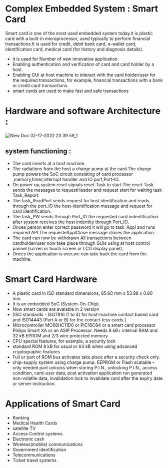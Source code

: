 # Complex Embedded System : Smart Card 

Smart card is one of the most used embedded 
system today.it is plastic card with a built-in microprocessor, used typically to perform financial transactions.It is used for credit, debit bank card, 
e-wallet card, identification card, medical card (for 
history and diagnosis details).
* it is used for Number of new innovative application.
* Enabling authentication and verification of card and card holder by a host.
* Enabling GUI at host machine to interact with the card holder/user for the required transactions, for example, financial transactions with a bank or credit card transactions.
* smart cards are used to make fast and safe transactions 

# Hardware and software Architecture :

![New Doc 02-17-2022 23 39 59_1](https://user-images.githubusercontent.com/98826329/154547257-c8ea4768-7cad-47f8-908a-e5c2c7217da3.jpg)

## system functioning :
* The card inserts at a host machine.
* The radiations from the host a charge pump at the card.The charge pump powers the SoC circuit consisting of card processor ,memory,timer,interrupt handler and IO port,Port-IO.
* On power up,system reset signals reset-Task to start.The reset-Task sends the messages to requestHeader and request start for waiting task Task_Report.
* The task_ReadPort sends request for host identification and reads through the port_IO the host-identification message and request for card identification.
* The task_PW sends through Port_IO the requested card indentification after system receives the host indentity through Port_IO.
* Onces person enter correct password it will go to task_Appl and runs required API.The requesteApplClose message closes the application.
* The card can now be withdrawn All transactions between cardholder/user now take place through GUIs using at host control pannel (scrren or touch screen or LCD display panel).
* Onces the application is over,we can take back the card from the machine.

# Smart Card Hardware
* A plastic card in ISO standard dimensions, 85.60 mm x 53.98 x 0.80 mm.
* It is an embedded SoC (System-On-Chip). 
* Now smart cards are avaiable in 2 version
* [ISO standards - ISO7816 (1 to 4) for host-machine contact based card and ISO14443 (Part A or B) for the contact-less cards.]
* Microcontroller MC68HC11D0 or PIC16C84 or a smart card processor Philips Smart XA or an ASIP Processor. Needs 8 kB+ internal RAM and 32 kB EPROM and 2/3 wire protected memory.
* CPU special features, for example, a security lock 
* standard ROM 8 kB for usual or 64 kB when using advanced cryptographic features
*  Full or part of ROM bus activates take place after a security check only.
*  chip-supply system using charge pump.
EEPROM or Flash scalable – only needed part unlocks when storing P.I.N., unlocking P.I.N., access condition, card-user data, post activation application run generated non-volatile data, invalidation lock to invalidate card after the expiry date or server instruction.

# Applications of Smart Card
* Banking
*  Medical Health Cards
*  satellite TV
*  Access Control systems
*  Electronic cash
*  Wireless(mobile) communications
*  Government identification
*  Telecommunications
*  Ticket travel systems

 
 





